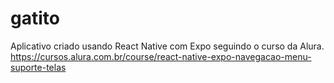 # gatito

Aplicativo criado usando React Native com Expo seguindo o curso da Alura.
https://cursos.alura.com.br/course/react-native-expo-navegacao-menu-suporte-telas
